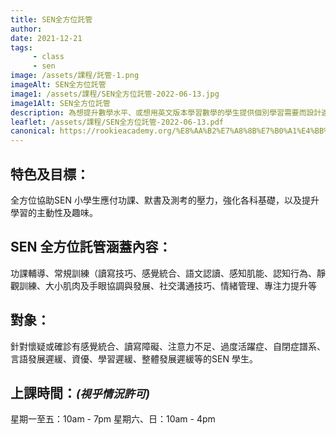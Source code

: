 ```yaml
---
title: SEN全方位託管
author:
date: 2021-12-21
tags: 
     - class
     - sen
image: /assets/課程/託管-1.png
imageAlt: SEN全方位託管
image1: /assets/課程/SEN全方位託管-2022-06-13.jpg
image1Alt: SEN全方位託管
description: 為想提升數學水平、或想用英文版本學習數學的學生提供個別學習需要而設計適合他們的課程，增加學習數學的趣味，讓學員有興趣和投入學習，事半功倍。
leaflet: /assets/課程/SEN全方位託管-2022-06-13.pdf
canonical: https://rookieacademy.org/%E8%AA%B2%E7%A8%8B%E7%B0%A1%E4%BB%8B/SEN%E5%85%A8%E6%96%B9%E4%BD%8D%E8%A8%97%E7%AE%A1/
---
```



## 特色及目標：
全方位協助SEN 小學生應付功課、默書及測考的壓力，強化各科基礎，以及提升學習的主動性及趣味。
## SEN 全方位託管涵蓋內容：
功課輔導、常規訓練（讀寫技巧、感覺統合、語文認讀、感知肌能、認知行為、靜觀訓練、大小肌肉及手眼協調與發展、社交溝通技巧、情緒管理、專注力提升等
## 對象：
針對懷疑或確診有感覺統合、讀寫障礙、注意力不足、過度活躍症、自閉症譜系、言語發展遲緩、資優、學習遲緩、整體發展遲緩等的SEN 學生。
## 上課時間：***<small>(視乎情況許可)</small>***
星期一至五：10am - 7pm 星期六、日：10am - 4pm